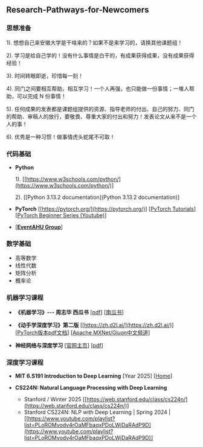 ## Research-Pathways-for-Newcomers


### 思想准备 

1). 想想自己来安徽大学是干啥来的？如果不是来学习的，请换其他课题组！

2). 学习是给自己学的！没有什么事情是白干的，有成果获得成果，没有成果获得经验！

3). 时间转眼即逝，珍惜每一刻！

4). 同门之间要相互帮助，相互学习！一个人再强，也只能做一份事情；一堆人帮助，可以完成 N 份事情！

5). 任何成果的发表都是课题组提供的资源、指导老师的付出、自己的努力、同门的帮助、审稿人的放行，要敬畏、尊重大家的付出和努力！发表论文从来不是一个人的事！

6). 优秀是一种习惯！做事情虎头蛇尾不可取！



### 代码基础

* **Python**

  1). [[https://www.w3schools.com/python/](https://www.w3schools.com/python/)]

  2). [[Python 3.13.2 documentation](Python 3.13.2 documentation)]

  
* **PyTorch**
  [[https://pytorch.org/](https://pytorch.org/)]
  [[PyTorch Tutorials](https://pytorch.org/tutorials/)] 
  [[PyTorch Beginner Series (Youtube)](https://www.youtube.com/playlist?list=PL_lsbAsL_o2CTlGHgMxNrKhzP97BaG9ZN)]

  
* [[**EventAHU Group**](https://github.com/Event-AHU)] 


### 数学基础
* 高等数学
* 线性代数
* 矩阵分析
* 概率论


### 机器学习课程
  
* **《机器学习》--- 周志华 西瓜书**
  [[pdf](https://jingyuexing.github.io/Ebook/Machine_Learning/%E6%9C%BA%E5%99%A8%E5%AD%A6%E4%B9%A0_%E5%91%A8%E5%BF%97%E5%8D%8E.pdf)]
  [[南瓜书](https://github.com/datawhalechina/pumpkin-book/releases)] 
  
* **《动手学深度学习》第二版** [[https://zh.d2l.ai/](https://zh.d2l.ai/)]
  [[PyTorch版本pdf文档](https://zh-v2.d2l.ai/d2l-zh-pytorch.pdf)]
  [[Apache MXNet/Gluon中文频道](https://www.youtube.com/@MXNetGluon/videos)]
  
* **神经网络与深度学习**
  [[官网主页](https://nndl.github.io/)]
  [[pdf](https://nndl.github.io/nndl-book.pdf)]
  


### 深度学习课程

* **MIT 6.S191 Introduction to Deep Learning** [Year 2025] [[Home](https://introtodeeplearning.com/)]

* **CS224N: Natural Language Processing with Deep Learning**
  - Stanford / Winter 2025 [[https://web.stanford.edu/class/cs224n/](https://web.stanford.edu/class/cs224n/)]
  - Stanford CS224N: NLP with Deep Learning | Spring 2024 | [[https://www.youtube.com/playlist?list=PLoROMvodv4rOaMFbaqxPDoLWjDaRAdP9D](https://www.youtube.com/playlist?list=PLoROMvodv4rOaMFbaqxPDoLWjDaRAdP9D)]














